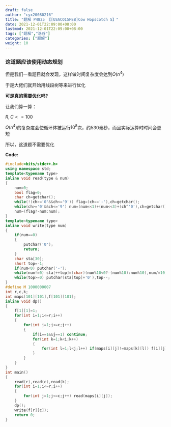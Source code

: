 ```yaml
---
draft: false
author: "cyx20080216"
title: "题解 P4825 【[USACO15FEB]Cow Hopscotch S】"
date: 2021-12-01T22:09:00+08:00
lastmod: 2021-12-01T22:09:00+08:00
tags: ["题解","洛谷"]
categories: ["题解"]
weight: 10
---
```

### 这道题应该使用动态规划
但是我们一看题目就会发现，这样做时间复杂度会达到$O(n^4)$

于是大佬们就开始用线段树等来进行优化

**可是真的需要优化吗?**

让我们算一算：

$R,C<=100$

$O(n^4)$的复杂度会使循环体被运行$10^8$次，约$530$毫秒，而且实际运算时时间会更短

所以，这道题不需要优化

**Code:**
```cpp
#include<bits/stdc++.h>
using namespace std;
template<typename type>
inline void read(type & num)
{
	num=0;
	bool flag=0;
	char ch=getchar();
	while(!(ch>='0'&&ch<='9')) flag=(ch=='-'),ch=getchar();
	while(ch>='0'&&ch<='9') num=(num<<1)+(num<<3)+(ch^'0'),ch=getchar();
	num=(flag?-num:num);
}
template<typename type>
inline void write(type num)
{
	if(num==0)
	{
		putchar('0');
		return;
	}
	char sta[30];
	short top=-1;
	if(num<0) putchar('-');
	while(num!=0) sta[++top]=(char)(num%10<0?-(num%10):num%10),num/=10;
	while(top>=0) putchar(sta[top]+'0'),top--;
}
#define M 1000000007
int r,c,k;
int maps[101][101],f[101][101];
inline void dp()
{
	f[1][1]=1;
	for(int i=1;i<=r;i++)
	{
		for(int j=1;j<=c;j++)
		{
			if(i==1&&j==1) continue;
			for(int k=1;k<i;k++)
			{
				for(int l=1;l<j;l++) if(maps[i][j]!=maps[k][l]) f[i][j]=(f[i][j]+f[k][l])%M;
			}
		}
	}
}
int main()
{
	read(r),read(c),read(k);
	for(int i=1;i<=r;i++)
	{
		for(int j=1;j<=c;j++) read(maps[i][j]);
	}
	dp();
	write(f[r][c]);
	return 0;
}
```
